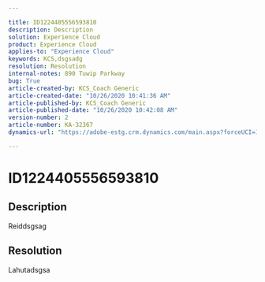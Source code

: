 ```yaml
---

title: ID1224405556593810  
description: Description  
solution: Experience Cloud  
product: Experience Cloud  
applies-to: "Experience Cloud"  
keywords: KCS,dsgsadg  
resolution: Resolution  
internal-notes: 890 Tuwip Parkway  
bug: True  
article-created-by: KCS_Coach Generic  
article-created-date: "10/26/2020 10:41:36 AM"  
article-published-by: KCS_Coach Generic  
article-published-date: "10/26/2020 10:42:08 AM"  
version-number: 2  
article-number: KA-32367  
dynamics-url: "https://adobe-estg.crm.dynamics.com/main.aspx?forceUCI=1&pagetype=entityrecord&etn=knowledgearticle&id=b42a71ce-7717-eb11-a813-000d3a593b1e"

---
```


# ID1224405556593810

## Description

Reiddsgsag

## Resolution

Lahutadsgsa
